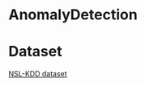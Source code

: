 AnomalyDetection
================

Dataset
=======
[NSL-KDD dataset](http://nsl.cs.unb.ca/NSL-KDD/)
